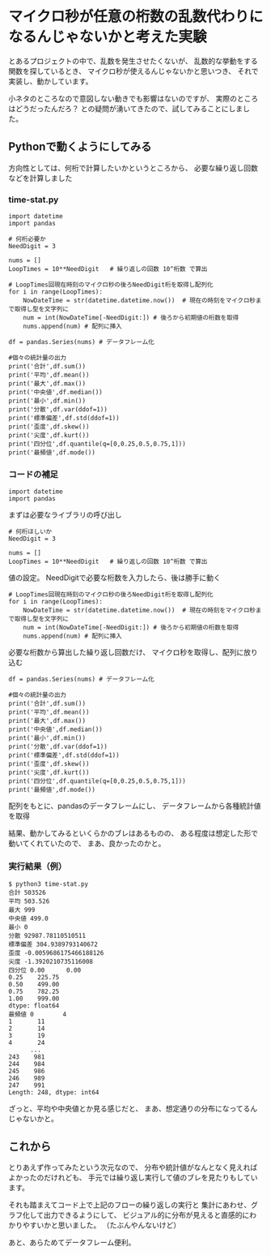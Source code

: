 # マイクロ秒が任意の桁数の乱数代わりになるんじゃないかと考えた実験

とあるプロジェクトの中で、乱数を発生させたくないが、
乱数的な挙動をする関数を探しているとき、
マイクロ秒が使えるんじゃないかと思いつき、
それで実装し、動かしています。

小ネタのところなので意図しない動きでも影響はないのですが、
実際のところはどうだったんだろ？
との疑問が湧いてきたので、試してみることにしました。

## Pythonで動くようにしてみる
方向性としては、何桁で計算したいかというところから、
必要な繰り返し回数などを計算しました


### time-stat.py
```
import datetime
import pandas

# 何桁必要か
NeedDigit = 3

nums = []
LoopTimes = 10**NeedDigit	# 繰り返しの回数 10^桁数 で算出

# LoopTimes回現在時刻のマイクロ秒の後ろNeedDigit桁を取得し配列化
for i in range(LoopTimes):
	NowDateTime = str(datetime.datetime.now())	# 現在の時刻をマイクロ秒まで取得し型を文字列に
	num = int(NowDateTime[-NeedDigit:]) # 後ろから初期値の桁数を取得
	nums.append(num) # 配列に挿入

df = pandas.Series(nums) # データフレーム化

#個々の統計量の出力
print('合計',df.sum())
print('平均',df.mean())
print('最大',df.max())
print('中央値',df.median())
print('最小',df.min())
print('分散',df.var(ddof=1))
print('標準偏差',df.std(ddof=1))
print('歪度',df.skew())
print('尖度',df.kurt())
print('四分位',df.quantile(q=[0,0.25,0.5,0.75,1]))
print('最頻値',df.mode())
```

### コードの補足
```
import datetime
import pandas
```
まずは必要なライブラリの呼び出し


```
# 何桁ほしいか
NeedDigit = 3

nums = []
LoopTimes = 10**NeedDigit	# 繰り返しの回数 10^桁数 で算出
```
値の設定。
NeedDigitで必要な桁数を入力したら、後は勝手に動く

```
# LoopTimes回現在時刻のマイクロ秒の後ろNeedDigit桁を取得し配列化
for i in range(LoopTimes):
	NowDateTime = str(datetime.datetime.now())	# 現在の時刻をマイクロ秒まで取得し型を文字列に
	num = int(NowDateTime[-NeedDigit:]) # 後ろから初期値の桁数を取得
	nums.append(num) # 配列に挿入
```
必要な桁数から算出した繰り返し回数だけ、
マイクロ秒を取得し、配列に放り込む


```
df = pandas.Series(nums) # データフレーム化

#個々の統計量の出力
print('合計',df.sum())
print('平均',df.mean())
print('最大',df.max())
print('中央値',df.median())
print('最小',df.min())
print('分散',df.var(ddof=1))
print('標準偏差',df.std(ddof=1))
print('歪度',df.skew())
print('尖度',df.kurt())
print('四分位',df.quantile(q=[0,0.25,0.5,0.75,1]))
print('最頻値',df.mode())
```
配列をもとに、pandasのデータフレームにし、
データフレームから各種統計値を取得

結果、動かしてみるといくらかのブレはあるものの、
ある程度は想定した形で動いてくれていたので、
まあ、良かったのかと。

### 実行結果（例）
```
$ python3 time-stat.py
合計 503526
平均 503.526
最大 999
中央値 499.0
最小 0
分散 92987.78110510511
標準偏差 304.9389793140672
歪度 -0.0059686175466188126
尖度 -1.3920210735116008
四分位 0.00      0.00
0.25    225.75
0.50    499.00
0.75    782.25
1.00    999.00
dtype: float64
最頻値 0        4
1       11
2       14
3       19
4       24
      ...
243    981
244    984
245    986
246    989
247    991
Length: 248, dtype: int64
```
ざっと、平均や中央値とか見る感じだと、
まあ、想定通りの分布になってるんじゃないかと。


## これから
とりあえず作ってみたという次元なので、
分布や統計値がなんとなく見えればよかったのだけれども、
手元では繰り返し実行して値のブレを見たりもしています。

それも踏まえてコード上で上記のフローの繰り返しの実行と
集計にあわせ、グラフ化して出力できるようにして、
ビジュアル的に分布が見えると直感的にわかりやすいかと思いました。
（たぶんやんないけど）

あと、あらためてデータフレーム便利。
